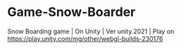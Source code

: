 # Game-Snow-Boarder
Snow Boarding game | On Unity | Ver unity.2021 | Play on https://play.unity.com/mg/other/webgl-builds-230176
